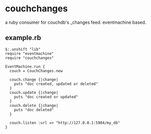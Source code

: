 # couchchanges

a ruby consumer for couchdb's _changes feed. eventmachine based.

## example.rb

    $:.unshift "lib"
    require "eventmachine"
    require "couchchanges"

    EventMachine.run {
      couch = CouchChanges.new

      couch.change {|change|
        puts "doc created, updated or deleted"
      }
      couch.update {|change|
        puts "doc created or updated"
      }
      couch.delete {|change|
        puts "doc deleted"
      }

      couch.listen :url => "http://127.0.0.1:5984/my_db"
    }
